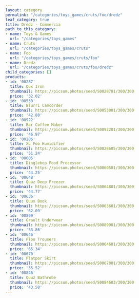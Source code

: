 ```yaml
---
layout: category
permalink: "/categories/toys_games/cruts/foo/dredz"
leaf_category: true
title: Dredz - Commercia
path_to_this_category:
- name: Toys & Games
  url: "/categories/toys_games"
- name: Cruts
  url: "/categories/toys_games/cruts"
- name: Foo
  url: "/categories/toys_games/cruts/foo"
- name: Dredz
  url: "/categories/toys_games/cruts/foo/dredz"
child_categories: []
products:
- id: '00287'
  title: Qux Iron
  thumbnail: https://picsum.photos/seed/S0028701/300/300
  price: '32.02'
- id: '00530'
  title: Blurri Camcorder
  thumbnail: https://picsum.photos/seed/S0053001/300/300
  price: '42.88'
- id: '00922'
  title: Bar Coffee Maker
  thumbnail: https://picsum.photos/seed/S0092201/300/300
  price: '46.97'
- id: '00286'
  title: XL Foo Humidifier
  thumbnail: https://picsum.photos/seed/S0028605/300/300
  price: '51.24'
- id: '00605'
  title: Dinglebop Food Processor
  thumbnail: https://picsum.photos/seed/S0060501/300/300
  price: '44.25'
- id: '00648'
  title: Quuz Deep Freezer
  thumbnail: https://picsum.photos/seed/S0064801/300/300
  price: '44.77'
- id: '00636'
  title: Quux Book
  thumbnail: https://picsum.photos/seed/S0063601/300/300
  price: '62.09'
- id: '00899'
  title: Grault Underwear
  thumbnail: https://picsum.photos/seed/S0089901/300/300
  price: '53.86'
- id: '00646'
  title: Ploo Trousers
  thumbnail: https://picsum.photos/seed/S0064601/300/300
  price: '65.34'
- id: '00670'
  title: Platpor Skirt
  thumbnail: https://picsum.photos/seed/S0067001/300/300
  price: '35.52'
- id: '00846'
  title: Quuz Bathrobe
  thumbnail: https://picsum.photos/seed/S0084603/300/300
  price: '43.58'
---
```

